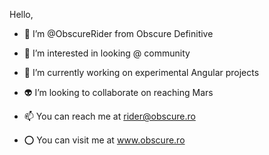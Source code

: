 Hello,

- 👋 I’m @ObscureRider from Obscure Definitive
     
- 👀 I’m interested in looking @ community
- 🌱 I’m currently working on experimental Angular projects
- 👽 I’m looking to collaborate on reaching Mars
- 📫 You can reach me at rider@obscure.ro
- ⭕ You can visit me at www.obscure.ro
